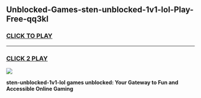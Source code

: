 
## Unblocked-Games-sten-unblocked-1v1-lol-Play-Free-qq3kl
<h3>
<a href="https://premium76.site?title=sten-unblocked-1v1-lol&ref=19M">CLICK TO PLAY</a></h3>
<hr>

<h3>
<a href="https://premium76.site?title=sten-unblocked-1v1-lol&ref=19M">CLICK 2 PLAY</a>
  
</h3>

<a href="https://premium76.site?title=sten-unblocked-1v1-lol&ref=19M"><img src="https://clearcache.store/games.png"></a>


**sten-unblocked-1v1-lol games unblocked: Your Gateway to Fun and Accessible Online Gaming**
